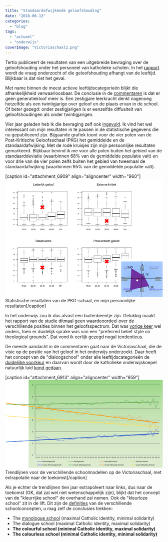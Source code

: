 ```yaml
---
title: "Standaardafwijkende geloofshouding"
date: "2018-06-13"
categories: 
  - "blog"
tags: 
  - "actueel"
  - "onderwijs"
coverImage: "Victoriaschaal2.png"
---
```


Tertio publiceert de resultaten van een uitgebreide bevraging over de geloofshouding onder het personeel van katholieke scholen. In het [rapport](https://www.kuleuven.be/thomas/page/effect-age-scales-study/) wordt de vraag onderzocht of die geloofshouding afhangt van de leeftijd. Blijkbaar is dat niet het geval.

Met name binnen de meest actieve leeftijdscategorieën blijkt die afhankelijkheid verwaarloosbaar. De conclusie in de [commentaren](https://www.tertio.be/magazines/957/artikels/Onderbroken%20traditie) is dat er geen generatiekloof meer is. Een zestigjare leerkracht denkt nagenoeg hetzelfde als een twintigjarige over geloof en de plaats ervan in de school. Of beter gezegd: onder zestigjarigen is er eenzelfde diffusiteit van geloofshoudingen als onder twintigjarigen.

Vier jaar geleden heb ik die bevraging zelf ook [ingevuld](/blog/geroosterd-geloof/). Ik vind het wel interessant om mijn resultaten in te passen in de statistische gegevens die nu gepubliceerd zijn. Bijgaande grafiek toont voor de vier polen van de Post-Kritische Geloofsschaal (PKG) het gemiddelde en de standaardafwijking. Met de rode kruisjes zijn mijn persoonlijke resultaten gemarkeerd. Blijkbaar bevind ik me voor alle polen buiten het gebied van de standaarddeviatie (waarbinnen 68% van de gemiddelde populatie valt) en voor drie van de vier polen zelfs buiten het gebied van tweemaal de standaardafwijking (waarbinnen 95% van de gemiddelde populatie valt). 

\[caption id="attachment\_6909" align="aligncenter" width="960"\][![](images/PKG-schaal.png)](images/PKG-schaal.png) Statistische resultaten van de PKG-schaal, en mijn persoonlijke resultaten\[/caption\]

In het onderwijs zou ik dus alvast een buitenbeentje zijn. Gelukkig maakt het rapport van de studie ditmaal geen waardeoordeel over de verschillende posities binnen het geloofsspectrum. Dat was [vorige keer](http://www.schoolidentity.net/docs/The%20Post-Critical%20Belief%20Scale%20for%20dummies%20(EN)%20v1.21.pdf) wel anders, toen er duidelijk sprake was van een "preferred belief style on theological grounds". Dat vond ik eerlijk gezegd nogal tendentieus.

De meeste aandacht in de commentaren gaat naar de Victoriaschaal, die de visie op de positie van het geloof in het onderwijs onderzoekt. Daar heeft het concept van de "dialoogschool" onder alle leeftijdscategorieën de [duidelijke voorkeur](https://www.katholiekonderwijs.vlaanderen/nieuws/onderzoek-ku-leuven-toont-aan-katholieke-dialoogschool-heeft-ook-groot-draagvlak-bij-jongere) en daarvan wordt door de katholieke onderwijskoepel natuurlijk luid [kond gedaan](https://twitter.com/KathOndVla/status/1006804923797909504?s=19).

\[caption id="attachment\_6913" align="aligncenter" width="959"\][![](images/Victoriaschaal2.png)](images/Victoriaschaal2.png) Trendlijnen voor de verschillende schoolmodellen op de Victoriaschaal, met extrapolatie naar de toekomst\[/caption\]

Als je echter de trendlijnen tien jaar extrapoleert naar links, dus naar de toekomst (OK, dat zal wel niet wetenschappelijk zijn), blijkt dat het concept van de "kleurrijke school" de overhand zal nemen. Ook de "kleurloze school" zit in de lift. Dit zijn de [definities](http://www.schoolidentity.net/docs/The_Victoria_Scale_for_dummies_EN_v1.2.pdf) van de verschillende schoolconcepten, u mag zelf de conclusies trekken:

- The [monologue school](http://www.sint-ignatius.be/) (maximal Catholic identity, minimal solidarity)
- The dialogue school (maximal Catholic identity, maximal solidarity)
- **The colourful school (minimal Catholic identity, maximal solidarity)**
- **The colourless school (minimal Catholic identity, minimal solidarity)**
